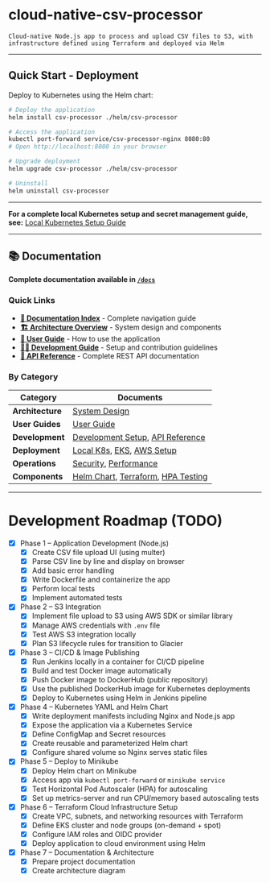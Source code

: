 # cloud-native-csv-processor
    Cloud-native Node.js app to process and upload CSV files to S3, with infrastructure defined using Terraform and deployed via Helm

---

## Quick Start - Deployment

Deploy to Kubernetes using the Helm chart:

```bash
# Deploy the application
helm install csv-processor ./helm/csv-processor

# Access the application
kubectl port-forward service/csv-processor-nginx 8080:80
# Open http://localhost:8080 in your browser

# Upgrade deployment
helm upgrade csv-processor ./helm/csv-processor

# Uninstall
helm uninstall csv-processor
```

---

**For a complete local Kubernetes setup and secret management guide, see:**
[Local Kubernetes Setup Guide](./docs/guides/deployment/local-kubernetes.md)

---

## 📚 Documentation

**Complete documentation available in [`/docs`](./docs/)**

### Quick Links
- **[📖 Documentation Index](./docs/README.md)** - Complete navigation guide
- **[🏗️ Architecture Overview](./docs/architecture.md)** - System design and components
- **[👤 User Guide](./docs/guides/user-guide.md)** - How to use the application
- **[👨‍💻 Development Guide](./docs/guides/development-guide.md)** - Setup and contribution guidelines
- **[🔗 API Reference](./docs/api/README.md)** - Complete REST API documentation

### By Category
| Category | Documents |
|----------|-----------|
| **Architecture** | [System Design](./docs/architecture.md) |
| **User Guides** | [User Guide](./docs/guides/user-guide.md) |
| **Development** | [Development Setup](./docs/guides/development-guide.md), [API Reference](./docs/api/README.md) |
| **Deployment** | [Local K8s](./docs/guides/deployment/local-kubernetes.md), [EKS](./docs/guides/deployment/eks-deployment.md), [AWS Setup](./docs/guides/deployment/aws-setup.md) |
| **Operations** | [Security](./docs/operations/security.md), [Performance](./docs/operations/performance-monitoring.md) |
| **Components** | [Helm Chart](./helm/csv-processor/README.md), [Terraform](./terraform/README.md), [HPA Testing](./hpa-testing/README.md) |

---

# Development Roadmap (TODO)

- [X] Phase 1 – Application Development (Node.js)
  - [X] Create CSV file upload UI (using multer)
  - [X] Parse CSV line by line and display on browser
  - [X] Add basic error handling
  - [X] Write Dockerfile and containerize the app
  - [X] Perform local tests
  - [X] Implement automated tests

- [X] Phase 2 – S3 Integration
  - [X] Implement file upload to S3 using AWS SDK or similar library
  - [X] Manage AWS credentials with `.env` file
  - [X] Test AWS S3 integration locally
  - [X] Plan S3 lifecycle rules for transition to Glacier

- [X] Phase 3 – CI/CD & Image Publishing
  - [X] Run Jenkins locally in a container for CI/CD pipeline
  - [X] Build and test Docker image automatically
  - [X] Push Docker image to DockerHub (public repository)
  - [X] Use the published DockerHub image for Kubernetes deployments
  - [X] Deploy to Kubernetes using Helm in Jenkins pipeline

- [X] Phase 4 – Kubernetes YAML and Helm Chart
  - [X] Write deployment manifests including Nginx and Node.js app
  - [X] Expose the application via a Kubernetes Service
  - [X] Define ConfigMap and Secret resources
  - [X] Create reusable and parameterized Helm chart
  - [X] Configure shared volume so Nginx serves static files

- [X] Phase 5 – Deploy to Minikube
  - [X] Deploy Helm chart on Minikube
  - [X] Access app via `kubectl port-forward` or `minikube service`
  - [X] Test Horizontal Pod Autoscaler (HPA) for autoscaling
  - [X] Set up metrics-server and run CPU/memory based autoscaling tests

- [X] Phase 6 – Terraform Cloud Infrastructure Setup
  - [X] Create VPC, subnets, and networking resources with Terraform
  - [X] Define EKS cluster and node groups (on-demand + spot)
  - [X] Configure IAM roles and OIDC provider
  - [X] Deploy application to cloud environment using Helm

- [X] Phase 7 – Documentation & Architecture
  - [X] Prepare project documentation
  - [X] Create architecture diagram

